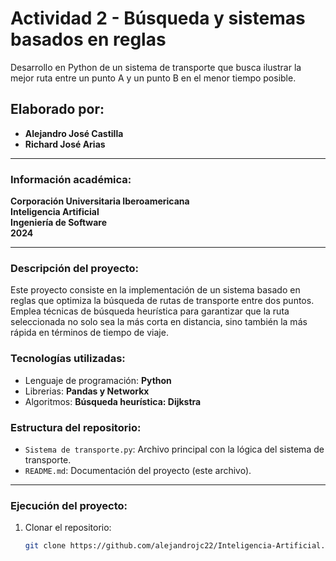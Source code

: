 # Actividad 2 - Búsqueda y sistemas basados en reglas

Desarrollo en Python de un sistema de transporte que busca ilustrar la mejor ruta entre un punto A y un punto B en el menor tiempo posible.

## Elaborado por:
- **Alejandro José Castilla**
- **Richard José Arias**

---

### Información académica:
**Corporación Universitaria Iberoamericana**  
**Inteligencia Artificial**  
**Ingeniería de Software**  
**2024**

---

### Descripción del proyecto:

Este proyecto consiste en la implementación de un sistema basado en reglas que optimiza la búsqueda de rutas de transporte entre dos puntos. Emplea técnicas de búsqueda heurística para garantizar que la ruta seleccionada no solo sea la más corta en distancia, sino también la más rápida en términos de tiempo de viaje.

### Tecnologías utilizadas:
- Lenguaje de programación: **Python**
- Librerias: **Pandas y Networkx**
- Algoritmos: **Búsqueda heurística: Dijkstra**

### Estructura del repositorio:
- `Sistema de transporte.py`: Archivo principal con la lógica del sistema de transporte.
- `README.md`: Documentación del proyecto (este archivo).
---

### Ejecución del proyecto:

1. Clonar el repositorio:
   ```bash
   git clone https://github.com/alejandrojc22/Inteligencia-Artificial.git
